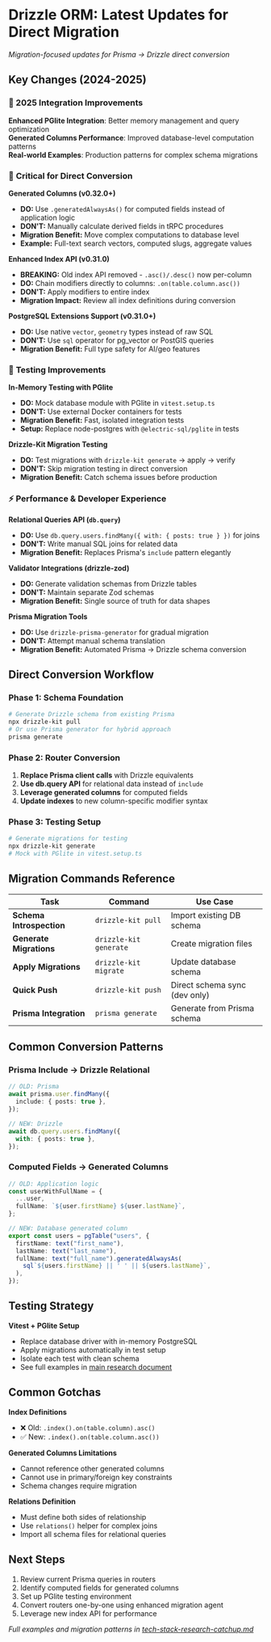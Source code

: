 # Drizzle ORM: Latest Updates for Direct Migration

_Migration-focused updates for Prisma → Drizzle direct conversion_

## Key Changes (2024-2025)

### **🚀 2025 Integration Improvements**

**Enhanced PGlite Integration**: Better memory management and query optimization  
**Generated Columns Performance**: Improved database-level computation patterns  
**Real-world Examples**: Production patterns for complex schema migrations

### 🎯 **Critical for Direct Conversion**

**Generated Columns (v0.32.0+)**

- **DO:** Use `.generatedAlwaysAs()` for computed fields instead of application logic
- **DON'T:** Manually calculate derived fields in tRPC procedures
- **Migration Benefit:** Move complex computations to database level
- **Example:** Full-text search vectors, computed slugs, aggregate values

**Enhanced Index API (v0.31.0)**

- **BREAKING:** Old index API removed - `.asc()/.desc()` now per-column
- **DO:** Chain modifiers directly to columns: `.on(table.column.asc())`
- **DON'T:** Apply modifiers to entire index
- **Migration Impact:** Review all index definitions during conversion

**PostgreSQL Extensions Support (v0.31.0+)**

- **DO:** Use native `vector`, `geometry` types instead of raw SQL
- **DON'T:** Use `sql` operator for pg_vector or PostGIS queries
- **Migration Benefit:** Full type safety for AI/geo features

### 🧪 **Testing Improvements**

**In-Memory Testing with PGlite**

- **DO:** Mock database module with PGlite in `vitest.setup.ts`
- **DON'T:** Use external Docker containers for tests
- **Migration Benefit:** Fast, isolated integration tests
- **Setup:** Replace node-postgres with `@electric-sql/pglite` in tests

**Drizzle-Kit Migration Testing**

- **DO:** Test migrations with `drizzle-kit generate` → apply → verify
- **DON'T:** Skip migration testing in direct conversion
- **Migration Benefit:** Catch schema issues before production

### ⚡ **Performance & Developer Experience**

**Relational Queries API (`db.query`)**

- **DO:** Use `db.query.users.findMany({ with: { posts: true } })` for joins
- **DON'T:** Write manual SQL joins for related data
- **Migration Benefit:** Replaces Prisma's `include` pattern elegantly

**Validator Integrations (drizzle-zod)**

- **DO:** Generate validation schemas from Drizzle tables
- **DON'T:** Maintain separate Zod schemas
- **Migration Benefit:** Single source of truth for data shapes

**Prisma Migration Tools**

- **DO:** Use `drizzle-prisma-generator` for gradual migration
- **DON'T:** Attempt manual schema translation
- **Migration Benefit:** Automated Prisma → Drizzle schema conversion

## Direct Conversion Workflow

### Phase 1: Schema Foundation

```bash
# Generate Drizzle schema from existing Prisma
npx drizzle-kit pull
# Or use Prisma generator for hybrid approach
prisma generate
```

### Phase 2: Router Conversion

1. **Replace Prisma client calls** with Drizzle equivalents
2. **Use db.query API** for relational data instead of `include`
3. **Leverage generated columns** for computed fields
4. **Update indexes** to new column-specific modifier syntax

### Phase 3: Testing Setup

```bash
# Generate migrations for testing
npx drizzle-kit generate
# Mock with PGlite in vitest.setup.ts
```

## Migration Commands Reference

| Task                     | Command                | Use Case                      |
| ------------------------ | ---------------------- | ----------------------------- |
| **Schema Introspection** | `drizzle-kit pull`     | Import existing DB schema     |
| **Generate Migrations**  | `drizzle-kit generate` | Create migration files        |
| **Apply Migrations**     | `drizzle-kit migrate`  | Update database schema        |
| **Quick Push**           | `drizzle-kit push`     | Direct schema sync (dev only) |
| **Prisma Integration**   | `prisma generate`      | Generate from Prisma schema   |

## Common Conversion Patterns

### Prisma Include → Drizzle Relational

```typescript
// OLD: Prisma
await prisma.user.findMany({
  include: { posts: true },
});

// NEW: Drizzle
await db.query.users.findMany({
  with: { posts: true },
});
```

### Computed Fields → Generated Columns

```typescript
// OLD: Application logic
const userWithFullName = {
  ...user,
  fullName: `${user.firstName} ${user.lastName}`,
};

// NEW: Database generated column
export const users = pgTable("users", {
  firstName: text("first_name"),
  lastName: text("last_name"),
  fullName: text("full_name").generatedAlwaysAs(
    sql`${users.firstName} || ' ' || ${users.lastName}`,
  ),
});
```

## Testing Strategy

**Vitest + PGlite Setup**

- Replace database driver with in-memory PostgreSQL
- Apply migrations automatically in test setup
- Isolate each test with clean schema
- See full examples in [main research document](../tech-stack-research-catchup.md#testing-mocking-strategies)

## Common Gotchas

**Index Definitions**

- ❌ Old: `.index().on(table.column).asc()`
- ✅ New: `.index().on(table.column.asc())`

**Generated Columns Limitations**

- Cannot reference other generated columns
- Cannot use in primary/foreign key constraints
- Schema changes require migration

**Relations Definition**

- Must define both sides of relationship
- Use `relations()` helper for complex joins
- Import all schema files for relational queries

## Next Steps

1. Review current Prisma queries in routers
2. Identify computed fields for generated columns
3. Set up PGlite testing environment
4. Convert routers one-by-one using enhanced migration agent
5. Leverage new index API for performance

_Full examples and migration patterns in [tech-stack-research-catchup.md](../tech-stack-research-catchup.md)_
